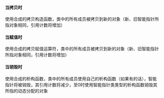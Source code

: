#### 当拷贝时

使用合成的拷贝构造函数，类中的所有成员被拷贝到新的对象（新、旧智能指针所指对象相同，引用计数将增加）

#### 当赋值时

使用合成的拷贝赋值运算符，类中的所有成员被拷贝到新的对象（新、旧智能指针所指对象相同，引用计数将增加）

#### 当销毁时

使用合成的析构函数，类中的所有成员使用自己的析构函数（如果有的话），智能指针将被销毁，其引用计数将减少，至0时使用智能指针类类型的析构函数销毁其所指的动态分配的对象